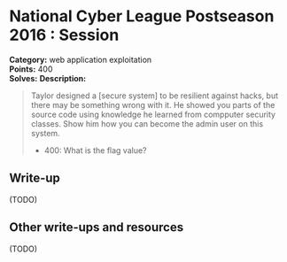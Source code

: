 # National Cyber League Postseason 2016 : Session

**Category:** web application exploitation  
**Points:** 400  
**Solves:**
**Description:**

> Taylor designed a [secure system] to be resilient against hacks, but there may be something wrong with it. He showed you parts of the source code using knowledge he learned from compputer security classes. Show him how you can become the admin user on this system.
> * 400: What is the flag value?

## Write-up

(TODO)

## Other write-ups and resources

(TODO)
